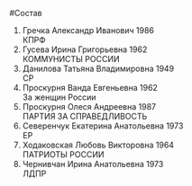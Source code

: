 #Состав
1. Гречка Александр Иванович 1986   
    КПРФ
2. Гусева Ирина Григорьевна 1962   
    КОММУНИСТЫ РОССИИ
3. Данилова Татьяна Владимировна 1949   
    СР
4. Проскурня Ванда Евгеньевна 1962   
    За женщин России
5. Проскурня Олеся Андреевна 1987   
    ПАРТИЯ ЗА СПРАВЕДЛИВОСТЬ
6. Северенчук Екатерина Анатольевна 1973   
    ЕР
7. Ходаковская Любовь Викторовна 1964   
    ПАТРИОТЫ РОССИИ
8. Чернивчан Ирина Анатольевна 1973   
    ЛДПР
